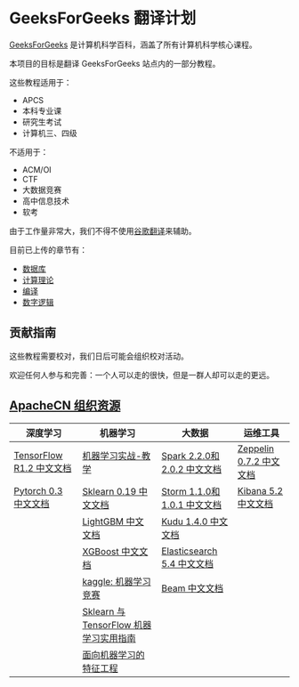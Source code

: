 # GeeksForGeeks 翻译计划

[GeeksForGeeks](https://www.geeksforgeeks.org/) 是计算机科学百科，涵盖了所有计算机科学核心课程。

本项目的目标是翻译 GeeksForGeeks 站点内的一部分教程。

这些教程适用于：

+   APCS
+   本科专业课
+   研究生考试
+   计算机三、四级

不适用于：

+   ACM/OI
+   CTF
+   大数据竞赛
+   高中信息技术
+   软考

由于工作量非常大，我们不得不使用[谷歌翻译](https://translate.google.cn/)来辅助。

目前已上传的章节有：

+   [数据库](docs/zh/db)
+   [计算理论](docs/zh/comp-theory)
+   [编译](docs/zh/compiler)
+   [数字逻辑](docs/zh/digital-logic)

## 贡献指南

这些教程需要校对，我们日后可能会组织校对活动。

欢迎任何人参与和完善：一个人可以走的很快，但是一群人却可以走的更远。

## [ApacheCN 组织资源](http://www.apachecn.org/)

| 深度学习 | 机器学习  | 大数据 | 运维工具 |
| --- | --- | --- | --- |
| [TensorFlow R1.2 中文文档](http://cwiki.apachecn.org/pages/viewpage.action?pageId=10030122) | [机器学习实战-教学](https://github.com/apachecn/MachineLearning) | [Spark 2.2.0和2.0.2 中文文档](http://spark.apachecn.org/) | [Zeppelin 0.7.2 中文文档](http://cwiki.apachecn.org/pages/viewpage.action?pageId=10030467) |
| [Pytorch 0.3 中文文档](http://pytorch.apachecn.org) | [Sklearn 0.19 中文文档](http://sklearn.apachecn.org/) | [Storm 1.1.0和1.0.1 中文文档](http://storm.apachecn.org/) | [Kibana 5.2 中文文档](http://cwiki.apachecn.org/pages/viewpage.action?pageId=8159377) |
|  | [LightGBM 中文文档](http://lightgbm.apachecn.org/cn/latest) | [Kudu 1.4.0 中文文档](http://cwiki.apachecn.org/pages/viewpage.action?pageId=10813594) |  |
|  | [XGBoost 中文文档](http://xgboost.apachecn.org/cn/latest)  | [Elasticsearch 5.4 中文文档](http://cwiki.apachecn.org/pages/viewpage.action?pageId=4260364) |
|  | [kaggle: 机器学习竞赛](https://github.com/apachecn/kaggle) | [Beam 中文文档](http://beam.apachecn.org/) |
|  | [Sklearn 与 TensorFlow 机器学习实用指南](https://github.com/apachecn/hands_on_Ml_with_Sklearn_and_TF) |  |
|  | [面向机器学习的特征工程](https://github.com/apachecn/feature-engineering-for-ml-zh) |  |
